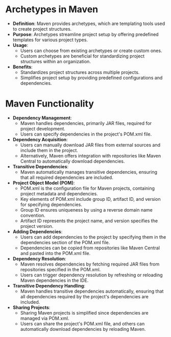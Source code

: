 # Archetypes in Maven

- **Definition**: Maven provides archetypes, which are templating tools used to create project structures.
- **Purpose**: Archetypes streamline project setup by offering predefined templates for various project types.
- **Usage**:
  - Users can choose from existing archetypes or create custom ones.
  - Custom archetypes are beneficial for standardizing project structures within an organization.
- **Benefits**:
  - Standardizes project structures across multiple projects.
  - Simplifies project setup by providing predefined configurations and dependencies.

# Maven Functionality

- **Dependency Management**:
  - Maven handles dependencies, primarily JAR files, required for project development.
  - Users can specify dependencies in the project's POM.xml file.
- **Dependency Acquisition**:
  - Users can manually download JAR files from external sources and include them in the project.
  - Alternatively, Maven offers integration with repositories like Maven Central to automatically download dependencies.
- **Transitive Dependencies**:
  - Maven automatically manages transitive dependencies, ensuring that all required dependencies are included.
- **Project Object Model (POM)**:
  - POM.xml is the configuration file for Maven projects, containing project metadata and dependencies.
  - Key elements of POM.xml include group ID, artifact ID, and version for specifying dependencies.
  - Group ID ensures uniqueness by using a reverse domain name convention.
  - Artifact ID represents the project name, and version specifies the project version.
- **Adding Dependencies**:
  - Users can add dependencies to the project by specifying them in the dependencies section of the POM.xml file.
  - Dependencies can be copied from repositories like Maven Central and pasted into the POM.xml file.
- **Dependency Resolution**:
  - Maven resolves dependencies by fetching required JAR files from repositories specified in the POM.xml.
  - Users can trigger dependency resolution by refreshing or reloading Maven dependencies in the IDE.
- **Transitive Dependency Handling**:
  - Maven handles transitive dependencies automatically, ensuring that all dependencies required by the project's dependencies are included.
- **Sharing Projects**:
  - Sharing Maven projects is simplified since dependencies are managed via POM.xml.
  - Users can share the project's POM.xml file, and others can automatically download dependencies by reloading Maven.
